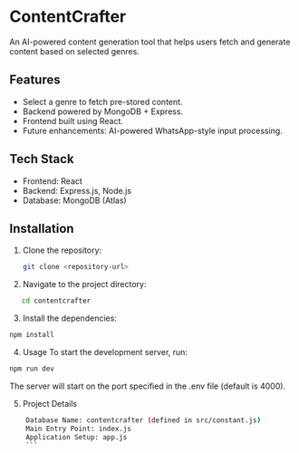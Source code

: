 # ContentCrafter

An AI-powered content generation tool that helps users fetch and generate content based on selected genres.

## Features
- Select a genre to fetch pre-stored content.
- Backend powered by MongoDB + Express.
- Frontend built using React.
- Future enhancements: AI-powered WhatsApp-style input processing.

## Tech Stack
- Frontend: React 
- Backend: Express.js, Node.js
- Database: MongoDB (Atlas)

## Installation

1. Clone the repository:
   ```sh
   git clone <repository-url>

2. Navigate to the project directory:
```sh
   cd contentcrafter
```

3. Install the dependencies:
```sh
npm install
```


4. Usage
To start the development server, run:
```sh
npm run dev
```

The server will start on the port specified in the .env file (default is 4000).

5. Project Details

 ```sh
     Database Name: contentcrafter (defined in src/constant.js)
     Main Entry Point: index.js
     Application Setup: app.js
     ```